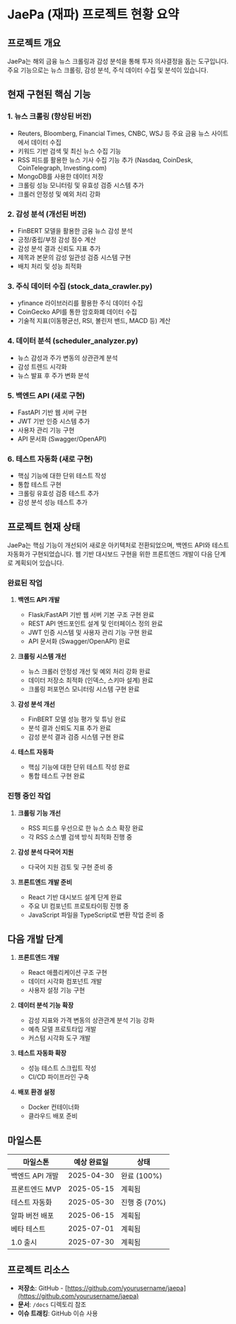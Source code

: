 # JaePa (재파) 프로젝트 현황 요약

## 프로젝트 개요
JaePa는 해외 금융 뉴스 크롤링과 감성 분석을 통해 투자 의사결정을 돕는 도구입니다. 주요 기능으로는 뉴스 크롤링, 감성 분석, 주식 데이터 수집 및 분석이 있습니다.

## 현재 구현된 핵심 기능

### 1. 뉴스 크롤링 (향상된 버전)
- Reuters, Bloomberg, Financial Times, CNBC, WSJ 등 주요 금융 뉴스 사이트에서 데이터 수집
- 키워드 기반 검색 및 최신 뉴스 수집 기능
- RSS 피드를 활용한 뉴스 기사 수집 기능 추가 (Nasdaq, CoinDesk, CoinTelegraph, Investing.com)
- MongoDB를 사용한 데이터 저장
- 크롤링 성능 모니터링 및 유효성 검증 시스템 추가
- 크롤러 안정성 및 예외 처리 강화

### 2. 감성 분석 (개선된 버전)
- FinBERT 모델을 활용한 금융 뉴스 감성 분석
- 긍정/중립/부정 감성 점수 계산
- 감성 분석 결과 신뢰도 지표 추가
- 제목과 본문의 감성 일관성 검증 시스템 구현
- 배치 처리 및 성능 최적화

### 3. 주식 데이터 수집 (stock_data_crawler.py)
- yfinance 라이브러리를 활용한 주식 데이터 수집
- CoinGecko API를 통한 암호화폐 데이터 수집
- 기술적 지표(이동평균선, RSI, 볼린저 밴드, MACD 등) 계산

### 4. 데이터 분석 (scheduler_analyzer.py)
- 뉴스 감성과 주가 변동의 상관관계 분석
- 감성 트렌드 시각화
- 뉴스 발표 후 주가 변화 분석

### 5. 백엔드 API (새로 구현)
- FastAPI 기반 웹 서버 구현
- JWT 기반 인증 시스템 추가
- 사용자 관리 기능 구현
- API 문서화 (Swagger/OpenAPI)

### 6. 테스트 자동화 (새로 구현)
- 핵심 기능에 대한 단위 테스트 작성
- 통합 테스트 구현
- 크롤링 유효성 검증 테스트 추가
- 감성 분석 성능 테스트 추가

## 프로젝트 현재 상태

JaePa는 핵심 기능이 개선되어 새로운 아키텍처로 전환되었으며, 백엔드 API와 테스트 자동화가 구현되었습니다. 웹 기반 대시보드 구현을 위한 프론트엔드 개발이 다음 단계로 계획되어 있습니다.

### 완료된 작업
1. **백엔드 API 개발**
   - Flask/FastAPI 기반 웹 서버 기본 구조 구현 완료
   - REST API 엔드포인트 설계 및 인터페이스 정의 완료
   - JWT 인증 시스템 및 사용자 관리 기능 구현 완료
   - API 문서화 (Swagger/OpenAPI) 완료

2. **크롤링 시스템 개선**
   - 뉴스 크롤러 안정성 개선 및 예외 처리 강화 완료
   - 데이터 저장소 최적화 (인덱스, 스키마 설계) 완료
   - 크롤링 퍼포먼스 모니터링 시스템 구현 완료

3. **감성 분석 개선**
   - FinBERT 모델 성능 평가 및 튜닝 완료
   - 분석 결과 신뢰도 지표 추가 완료
   - 감성 분석 결과 검증 시스템 구현 완료

4. **테스트 자동화**
   - 핵심 기능에 대한 단위 테스트 작성 완료
   - 통합 테스트 구현 완료

### 진행 중인 작업
1. **크롤링 기능 개선**
   - RSS 피드를 우선으로 한 뉴스 소스 확장 완료
   - 각 RSS 소스별 검색 방식 최적화 진행 중

2. **감성 분석 다국어 지원**
   - 다국어 지원 검토 및 구현 준비 중

3. **프론트엔드 개발 준비**
   - React 기반 대시보드 설계 단계 완료
   - 주요 UI 컴포넌트 프로토타이핑 진행 중
   - JavaScript 파일을 TypeScript로 변환 작업 준비 중

## 다음 개발 단계

1. **프론트엔드 개발**
   - React 애플리케이션 구조 구현
   - 데이터 시각화 컴포넌트 개발
   - 사용자 설정 기능 구현

2. **데이터 분석 기능 확장**
   - 감성 지표와 가격 변동의 상관관계 분석 기능 강화
   - 예측 모델 프로토타입 개발
   - 커스텀 시각화 도구 개발

3. **테스트 자동화 확장**
   - 성능 테스트 스크립트 작성
   - CI/CD 파이프라인 구축

4. **배포 환경 설정**
   - Docker 컨테이너화
   - 클라우드 배포 준비

## 마일스톤

| 마일스톤 | 예상 완료일 | 상태 |
|---------|------------|------|
| 백엔드 API 개발 | 2025-04-30 | 완료 (100%) |
| 프론트엔드 MVP | 2025-05-15 | 계획됨 |
| 테스트 자동화 | 2025-05-30 | 진행 중 (70%) |
| 알파 버전 배포 | 2025-06-15 | 계획됨 |
| 베타 테스트 | 2025-07-01 | 계획됨 |
| 1.0 출시 | 2025-07-30 | 계획됨 |

## 프로젝트 리소스

- **저장소**: GitHub - [https://github.com/yourusername/jaepa](https://github.com/yourusername/jaepa)
- **문서**: `/docs` 디렉토리 참조
- **이슈 트래킹**: GitHub 이슈 사용
